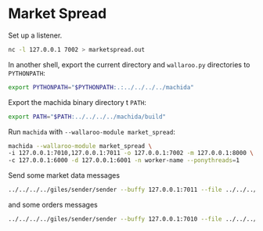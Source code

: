 # Market Spread

Set up a listener.

```bash
nc -l 127.0.0.1 7002 > marketspread.out
```

In another shell, export the current directory and `wallaroo.py` directories to `PYTHONPATH`:

```bash
export PYTHONPATH="$PYTHONPATH:.:../../../../machida"
```

Export the machida binary directory t `PATH`:

```bash
export PATH="$PATH:../../../../machida/build"
```

Run `machida` with `--wallaroo-module market_spread`:

```bash
machida --wallaroo-module market_spread \
-i 127.0.0.1:7010,127.0.0.1:7011 -o 127.0.0.1:7002 -m 127.0.0.1:8000 \
-c 127.0.0.1:6000 -d 127.0.0.1:6001 -n worker-name --ponythreads=1
```

Send some market data messages

```bash
../../../../giles/sender/sender --buffy 127.0.0.1:7011 --file ../../../../demos/marketspread/350k-nbbo-fixish.msg --batch-size 20 --interval 100_000_000 --messages 1000000 --binary --repeat --ponythreads=1 --msg-size 46 --no-write
```

and some orders messages

```bash
../../../../giles/sender/sender --buffy 127.0.0.1:7010 --file ../../../../demos/marketspread/350k-orders-fixish.msg --batch-size 20 --interval 100_000_000 --messages 1000000 --binary --repeat --ponythreads=1 --msg-size 57 --no-write
```
